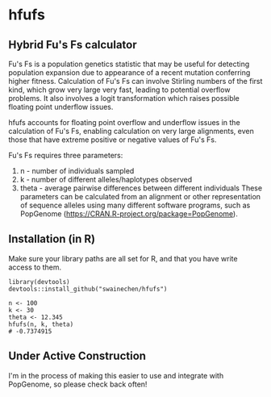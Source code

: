 # hfufs
## Hybrid Fu's Fs calculator

Fu's Fs is a population genetics statistic that may be useful for detecting population expansion due to appearance of a recent mutation conferring higher fitness.
Calculation of Fu's Fs can involve Stirling numbers of the first kind, which grow very large very fast, leading to potential overflow problems. It also involves a logit transformation which raises possible floating point underflow issues.

hfufs accounts for floating point overflow and underflow issues in the calculation of Fu's Fs, enabling calculation on very large alignments, even those that have extreme positive or negative values of Fu's Fs.

Fu's Fs requires three parameters:
1. n - number of individuals sampled
2. k - number of different alleles/haplotypes observed
3. theta - average pairwise differences between different individuals
These parameters can be calculated from an alignment or other representation of sequence alleles using many different software programs, such as PopGenome (https://CRAN.R-project.org/package=PopGenome).

## Installation (in R)
Make sure your library paths are all set for R, and that you have write access to them.
```
library(devtools)
devtools::install_github("swainechen/hfufs")

n <- 100
k <- 30
theta <- 12.345
hfufs(n, k, theta)
# -0.7374915
```

## Under Active Construction
I'm in the process of making this easier to use and integrate with PopGenome, so please check back often!
